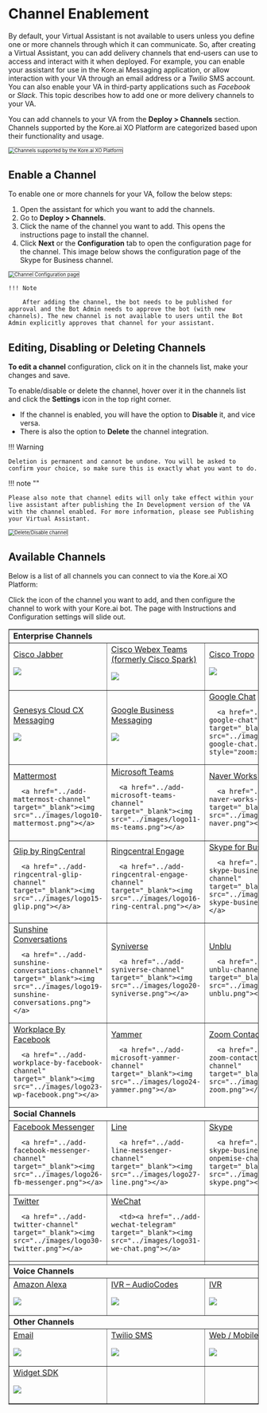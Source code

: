# Channel Enablement

By default, your Virtual Assistant is not available to users unless you define one or more channels through which it can communicate. So, after creating a Virtual Assistant, you can add delivery channels that end-users can use to access and interact with it when deployed. For example, you can enable your assistant for use in the Kore.ai Messaging application, or allow interaction with your VA through an email address or a _Twilio_ SMS account. You can also enable your VA in third-party applications such as _Facebook_ or _Slack_. This topic describes how to add one or more delivery channels to your VA.

You can add channels to your VA from the **Deploy > Channels** section. Channels supported by the Kore.ai XO Platform are categorized based upon their functionality and usage.

<img src="../images/channel-enablement-img1-channels-list.png" alt="Channels supported by the Kore.ai XO Platform" title="Channels supported by the Kore.ai XO Platform" style="border: 1px solid gray; zoom:70%;">


## Enable a Channel

To enable one or more channels for your VA, follow the below steps:

1. Open the assistant for which you want to add the channels.
2. Go to **Deploy > Channels**.
3. Click the name of the channel you want to add. This opens the instructions page to install the channel.
4. Click **Next** or the **Configuration** tab to open the configuration page for the channel. This image below shows the configuration page of the Skype for Business channel.  
<img src="../images/channel-enablement-img2-instructions.png" alt="Channel Configuration page" title="Channel Configuration page" style="border: 1px solid gray; zoom:70%;">

    !!! Note
    
        After adding the channel, the bot needs to be published for approval and the Bot Admin needs to approve the bot (with new channels). The new channel is not available to users until the Bot Admin explicitly approves that channel for your assistant.


## Editing, Disabling or Deleting Channels

**To edit a channel** configuration, click on it in the channels list, make your changes and save.

To enable/disable or delete the channel, hover over it in the channels list and click the **Settings** icon in the top right corner. 

* If the channel is enabled, you will have the option to **Disable** it, and vice versa.
* There is also the option to **Delete** the channel integration.

!!! Warning

    Deletion is permanent and cannot be undone. You will be asked to confirm your choice, so make sure this is exactly what you want to do.


!!! note ""

    Please also note that channel edits will only take effect within your live assistant after publishing the In Development version of the VA with the channel enabled. For more information, please see Publishing your Virtual Assistant.


<img src="../images/channel-enablement-img3-delete-disable-channel.png" alt="Delete/Disable channel" title="Delete/Disable channel" style="border: 1px solid gray; zoom:70%;"> 


## Available Channels

Below is a list of all channels you can connect to via the Kore.ai XO Platform:

Click the icon of the channel you want to add, and then configure the channel to work with your Kore.ai bot. The page with Instructions and Configuration settings will slide out.


<table border="1">
  <tr>
   <td colspan="4" ><strong>Enterprise Channels</strong>
   </td>
   <td>
   </td>
  </tr>

  <tr>
   <td><a href="../add-cisco-jabber-channel" target="_blank">Cisco Jabber</a>

   <a href="../add-cisco-jabber-channel" target="_blank"><img src="../images/logo1-jabber.png"></a>
   </td>

   <td><a href="../add-cisco-channel" target="_blank">Cisco Webex Teams (formerly Cisco Spark)</a>
      
   <a href="../add-cisco-channel" target="_blank"><img src="../images/logo2-cisco-webex-teams.png"></a>
   </td>

   <td><a href="../add-cisco-tropo-channel" target="_blank">Cisco Tropo</a>
      
   <a href="../add-cisco-tropo-channel" target="_blank"><img src="../images/logo3-tropo.png"></a>
   </td>

   <td><a href="../add-google-assistant-channel" target="_blank">Google Assistant</a>
      
   <a href="../add-google-assistant-channel" target="_blank"><img src="../images/logo4-google-assistant.png"></a>
   </td>

   <td>
   </td>
  </tr>
  
  <tr>
   <td><a href="../add-genesys-chat-channel" target="_blank">Genesys Cloud CX Messaging</a>
      
   <a href="../add-genesys-chat-channel" target="_blank"><img src="../images/logo5-genesys-chat-new-logo.png"></a></p>
   </td>

   <td><a href="../add-google-business-messaging-channel" target="_blank">Google Business Messaging</a>
      
   <a href="../add-google-business-messaging-channel" target="_blank"><img src="../images/logo6-gbm.png"></a></p>
   </td>

   <td><a href="../add-google-chat" target="_blank">Google Chat</a>
      
      <a href="../add-google-chat" target="_blank"><img src="../images/logo7-google-chat.png" style="zoom:50%;"></a>
   </td>

   <td><a href="../add-kore-channel" target="_blank">Kore.ai</a>
      
   <a href="../add-kore-channel" target="_blank"><img src="../images/logo8-kore-ai.png"></a></p>
   </td>

   <td><a href="../add-live-person-channel" target="_blank">Live Person</a>
      
   <a href="../add-live-person-channel" target="_blank"><img src="../images/logo9-live-person.png"></a>
   </td>
  </tr>
  
  <tr>
   <td><a href="../add-mattermost-channel" target="_blank">Mattermost</a>
      
      <a href="../add-mattermost-channel" target="_blank"><img src="../images/logo10-mattermost.png"></a>
   </td>

   <td><a href="../add-microsoft-teams-channel" target="_blank">Microsoft Teams</a>
      
      <a href="../add-microsoft-teams-channel" target="_blank"><img src="../images/logo11-ms-teams.png"></a>
   </td>

   <td><a href="../add-naver-works-channel" target="_blank">Naver Works</a>
      
      <a href="../add-naver-works-channel" target="_blank"><img src="../images/logo12-naver.png"></a>
   </td>

   <td><a href="../add-nice-incontact-channel" target="_blank">Nice inContact</a>
      
      <a href="../add-nice-incontact-channel" target="_blank"><img src="../images/logo13-nice.png"></a>
   </td>

   <td><a href="../add-google-rcs-channel" target="_blank">RCS Business Messaging</a>
      
      <a href="../add-google-rcs-channel" target="_blank"><img src="../images/logo14-rcs.png"></a>
   </td>
  </tr>
  <tr>
   <td><a href="../add-ringcentral-glip-channel" target="_blank">Glip by RingCentral</a>
      
      <a href="../add-ringcentral-glip-channel" target="_blank"><img src="../images/logo15-glip.png"></a>
   </td>

   <td><a href="../add-ringcentral-engage-channel" target="_blank">Ringcentral Engage</a>
      
      <a href="../add-ringcentral-engage-channel" target="_blank"><img src="../images/logo16-ring-central.png"></a>
   </td>

   <td><a href="../add-skype-business-channel" target="_blank">Skype for Business</a>
      
      <a href="../add-skype-business-channel" target="_blank"><img src="../images/logo17-skype-business.png"></a>
   </td>

   <td><a href="../add-slack-channel" target="_blank">Slack</a>
      
      <a href="../add-slack-channel" target="_blank"><img src="../images/logo18-slack.png"></a>
   </td>
   <td>
   </td>
  </tr>
  <tr>
   <td><a href="../add-sunshine-conversations-channel" target="_blank">Sunshine Conversations</a>
      
      <a href="../add-sunshine-conversations-channel" target="_blank"><img src="../images/logo19-sunshine-conversations.png"></a>
   </td>

   <td><a href="../add-syniverse-channel" target="_blank">Syniverse</a>
      
      <a href="../add-syniverse-channel" target="_blank"><img src="../images/logo20-syniverse.png"></a>
   </td>

   <td><a href="../add-unblu-channel" target="_blank">Unblu</a>
      
      <a href="../add-unblu-channel" target="_blank"><img src="../images/logo21-unblu.png"></a>
   </td>

   <td><a href="../add-whatsapp-business-channel" target="_blank">WhatsApp Business Messaging</a>
      
      <a href="../add-whatsapp-business-channel" target="_blank"><img src="../images/logo22-whatsapp-business.png"></a>
   </td>
   <td>
   </td>
  </tr>
  <tr>
   <td><a href="../add-workplace-by-facebook-channel" target="_blank">Workplace By Facebook</a>
      
      <a href="../add-workplace-by-facebook-channel" target="_blank"><img src="../images/logo23-wp-facebook.png"></a>
   </td>
   
   <td><a href="../add-microsoft-yammer-channel" target="_blank">Yammer</a>
      
      <a href="../add-microsoft-yammer-channel" target="_blank"><img src="../images/logo24-yammer.png"></a>
   </td>

   <td><a href="../add-zoom-contact-center-channel" target="_blank">Zoom Contact Center</a>
      
      <a href="../add-zoom-contact-center-channel" target="_blank"><img src="../images/logo25-zoom.png"></a>
   </td>
   <td>
   </td>
   <td>
   </td>
  </tr>
  <tr>
   <td colspan="4" ><strong>Social Channels</strong>
   </td>
   <td>
   </td>
  </tr>
  <tr>
   <td><a href="../add-facebook-messenger-channel" target="_blank">Facebook Messenger</a>
      
      <a href="../add-facebook-messenger-channel" target="_blank"><img src="../images/logo26-fb-messenger.png"></a>
   </td>

   <td><a href="../add-line-messenger-channel" target="_blank">Line</a>
      
      <a href="../add-line-messenger-channel" target="_blank"><img src="../images/logo27-line.png"></a>
   </td>

   <td><a href="../add-skype-business-onpemise-channel" target="_blank">Skype</a>
      
      <a href="../add-skype-business-onpemise-channel" target="_blank"><img src="../images/logo28-skype.png"></a>
   </td>

   <td><a href="../add-telegram-channel" target="_blank">Telegram</a>
      
      <a href="../add-telegram-channel" target="_blank"><img src="../images/logo29-telegram.png"></a>
   </td>
   <td>
   </td>
  </tr>
  <tr>
   <td><a href="../add-twitter-channel" target="_blank">Twitter</a>
      
      <a href="../add-twitter-channel" target="_blank"><img src="../images/logo30-twitter.png"></a>
   </td>

   <td><a href="../add-wechat-telegram" target="_blank">WeChat</a>
      
      <td><a href="../add-wechat-telegram" target="_blank"><img src="../images/logo31-we-chat.png"></a>
   </td>
   <td>
   </td>
   <td>
   </td>
   <td>
   </td>
  </tr>
  <tr>
   <td>
   </td>
   <td>
   </td>
   <td>
   </td>
   <td>
   </td>
   <td>
   </td>
  </tr>
  <tr>
   <td colspan="4" ><strong>Voice Channels</strong>
   </td>
   
   <td>
   </td>
  </tr>
  
  <tr>
   <td><a href="../amazon-alexa" target="_blank">Amazon Alexa</a>
      
   <a href="../amazon-alexa" target="_blank"><img src="../images/logo32-alexa.png"></a>
   </td>

   <td><a href="../ivr-audio-codes">IVR – AudioCodes</a>
      
   <a href="../ivr-audio-codes"><img src="../images/logo33-audiocodes.png"></a>
   </td>

   <td><a href="../IVR-integration">IVR</a>
      
   <a href="../IVR-integration"><img src="../images/logo34-ivr.png"></a>
   </td>

   <td><a href="../add-twilio-voice-channel" target="_blank">Twilio Voice</a>
      
   <a href="../add-twilio-voice-channel" target="_blank"><img src="../images/logo35-twilio.png"></a>
   </td>

   <td><a href="../smart-assist-gateway" target="_blank">SmartAssist Gateway</a>
      
   <a href="../smart-assist-gateway" target="_blank"><img src="../images/logo36-smart-assist.png"></a>
   </td>
  </tr>

  <tr>
   <td colspan="4" ><strong>Other Channels</strong>
   </td>

   <td>
   </td>
  </tr>

  <tr>
   <td><a href="../add-email-channel" target="_blank">Email</a>
      
   <a href="../add-email-channel" target="_blank"><img src="../images/logo37-email.png"></a>
   </td>

   <td><a href="../add-twilio-sms-channel" target="_blank">Twilio SMS</a>
      
   <a href="../add-twilio-sms-channel" target="_blank"><img src="../images/logo35-twilio.png"></a>
   </td>

   <td><a href="../add-web-mobile-client" target="_blank">Web / Mobile Client</a>
      
   <a href="../add-web-mobile-client" target="_blank"><img src="../images/logo39-webmobile.png"></a>
   </td>

   <td><a href="../add-webhook-channel" target="_blank">Webhook</a>
      
   <a href="../add-webhook-channel" target="_blank"><img src="../images/logo40-webhook.png"></a>
   </td>

   <td>
   </td>
  </tr>
  
  <tr>
   <td><a href="../add-widget-sdk-channel" target="_blank">Widget SDK</a>
      
   <a href="../add-widget-sdk-channel" target="_blank"><img src="../images/logo39-webmobile.png"></a>
   </td>

   <td>
   </td>
   
   <td>
   </td>
   
   <td>
   </td>
   
   <td>
   </td>
  </tr>
</table>